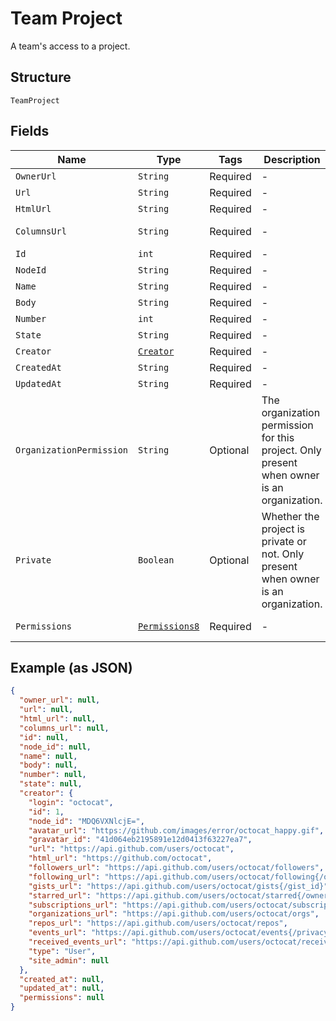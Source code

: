 
# Team Project

A team's access to a project.

## Structure

`TeamProject`

## Fields

| Name | Type | Tags | Description | Getter | Setter |
|  --- | --- | --- | --- | --- | --- |
| `OwnerUrl` | `String` | Required | - | String getOwnerUrl() | setOwnerUrl(String ownerUrl) |
| `Url` | `String` | Required | - | String getUrl() | setUrl(String url) |
| `HtmlUrl` | `String` | Required | - | String getHtmlUrl() | setHtmlUrl(String htmlUrl) |
| `ColumnsUrl` | `String` | Required | - | String getColumnsUrl() | setColumnsUrl(String columnsUrl) |
| `Id` | `int` | Required | - | int getId() | setId(int id) |
| `NodeId` | `String` | Required | - | String getNodeId() | setNodeId(String nodeId) |
| `Name` | `String` | Required | - | String getName() | setName(String name) |
| `Body` | `String` | Required | - | String getBody() | setBody(String body) |
| `Number` | `int` | Required | - | int getNumber() | setNumber(int number) |
| `State` | `String` | Required | - | String getState() | setState(String state) |
| `Creator` | [`Creator`](../../doc/models/creator.md) | Required | - | Creator getCreator() | setCreator(Creator creator) |
| `CreatedAt` | `String` | Required | - | String getCreatedAt() | setCreatedAt(String createdAt) |
| `UpdatedAt` | `String` | Required | - | String getUpdatedAt() | setUpdatedAt(String updatedAt) |
| `OrganizationPermission` | `String` | Optional | The organization permission for this project. Only present when owner is an organization. | String getOrganizationPermission() | setOrganizationPermission(String organizationPermission) |
| `Private` | `Boolean` | Optional | Whether the project is private or not. Only present when owner is an organization. | Boolean getPrivate() | setPrivate(Boolean mPrivate) |
| `Permissions` | [`Permissions8`](../../doc/models/permissions-8.md) | Required | - | Permissions8 getPermissions() | setPermissions(Permissions8 permissions) |

## Example (as JSON)

```json
{
  "owner_url": null,
  "url": null,
  "html_url": null,
  "columns_url": null,
  "id": null,
  "node_id": null,
  "name": null,
  "body": null,
  "number": null,
  "state": null,
  "creator": {
    "login": "octocat",
    "id": 1,
    "node_id": "MDQ6VXNlcjE=",
    "avatar_url": "https://github.com/images/error/octocat_happy.gif",
    "gravatar_id": "41d064eb2195891e12d0413f63227ea7",
    "url": "https://api.github.com/users/octocat",
    "html_url": "https://github.com/octocat",
    "followers_url": "https://api.github.com/users/octocat/followers",
    "following_url": "https://api.github.com/users/octocat/following{/other_user}",
    "gists_url": "https://api.github.com/users/octocat/gists{/gist_id}",
    "starred_url": "https://api.github.com/users/octocat/starred{/owner}{/repo}",
    "subscriptions_url": "https://api.github.com/users/octocat/subscriptions",
    "organizations_url": "https://api.github.com/users/octocat/orgs",
    "repos_url": "https://api.github.com/users/octocat/repos",
    "events_url": "https://api.github.com/users/octocat/events{/privacy}",
    "received_events_url": "https://api.github.com/users/octocat/received_events",
    "type": "User",
    "site_admin": null
  },
  "created_at": null,
  "updated_at": null,
  "permissions": null
}
```

